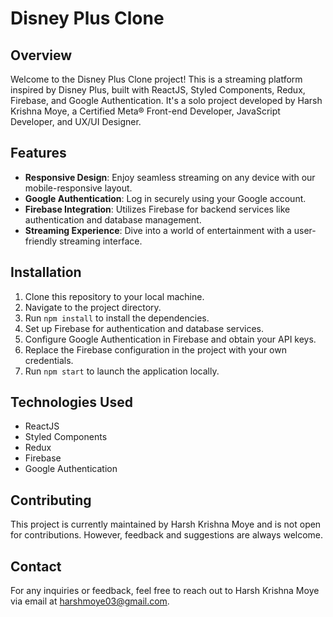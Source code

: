# Disney Plus Clone

## Overview
Welcome to the Disney Plus Clone project! This is a streaming platform inspired by Disney Plus, built with ReactJS, Styled Components, Redux, Firebase, and Google Authentication. It's a solo project developed by Harsh Krishna Moye, a Certified Meta® Front-end Developer, JavaScript Developer, and UX/UI Designer.

## Features
- **Responsive Design**: Enjoy seamless streaming on any device with our mobile-responsive layout.
- **Google Authentication**: Log in securely using your Google account.
- **Firebase Integration**: Utilizes Firebase for backend services like authentication and database management.
- **Streaming Experience**: Dive into a world of entertainment with a user-friendly streaming interface.

## Installation
1. Clone this repository to your local machine.
2. Navigate to the project directory.
3. Run `npm install` to install the dependencies.
4. Set up Firebase for authentication and database services.
5. Configure Google Authentication in Firebase and obtain your API keys.
6. Replace the Firebase configuration in the project with your own credentials.
7. Run `npm start` to launch the application locally.

## Technologies Used
- ReactJS
- Styled Components
- Redux
- Firebase
- Google Authentication

## Contributing
This project is currently maintained by Harsh Krishna Moye and is not open for contributions. However, feedback and suggestions are always welcome.

## Contact
For any inquiries or feedback, feel free to reach out to Harsh Krishna Moye via email at [harshmoye03@gmail.com](mailto:harshmoye03@gmail.com).
